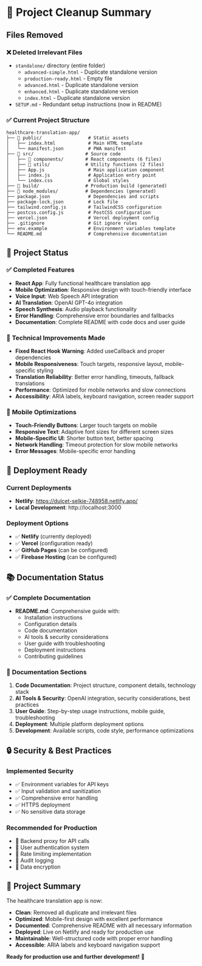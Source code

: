 # 🧹 Project Cleanup Summary

## Files Removed

### ❌ Deleted Irrelevant Files
- `standalone/` directory (entire folder)
  - `advanced-simple.html` - Duplicate standalone version
  - `production-ready.html` - Empty file
  - `advanced.html` - Duplicate standalone version  
  - `enhanced.html` - Duplicate standalone version
  - `index.html` - Duplicate standalone version
- `SETUP.md` - Redundant setup instructions (now in README)

### ✅ Current Project Structure
```
healthcare-translation-app/
├── 📁 public/                 # Static assets
│   ├── index.html            # Main HTML template
│   └── manifest.json         # PWA manifest
├── 📁 src/                   # Source code
│   ├── 📁 components/        # React components (6 files)
│   ├── 📁 utils/             # Utility functions (2 files)
│   ├── App.js                # Main application component
│   ├── index.js              # Application entry point
│   └── index.css             # Global styles
├── 📁 build/                 # Production build (generated)
├── 📁 node_modules/          # Dependencies (generated)
├── package.json              # Dependencies and scripts
├── package-lock.json         # Lock file
├── tailwind.config.js        # TailwindCSS configuration
├── postcss.config.js         # PostCSS configuration
├── vercel.json               # Vercel deployment config
├── .gitignore                # Git ignore rules
├── env.example               # Environment variables template
└── README.md                 # Comprehensive documentation
```

## 🎯 Project Status

### ✅ **Completed Features**
- **React App**: Fully functional healthcare translation app
- **Mobile Optimization**: Responsive design with touch-friendly interface
- **Voice Input**: Web Speech API integration
- **AI Translation**: OpenAI GPT-4o integration
- **Speech Synthesis**: Audio playback functionality
- **Error Handling**: Comprehensive error boundaries and fallbacks
- **Documentation**: Complete README with code docs and user guide

### 🔧 **Technical Improvements Made**
- **Fixed React Hook Warning**: Added useCallback and proper dependencies
- **Mobile Responsiveness**: Touch targets, responsive layout, mobile-specific styling
- **Translation Reliability**: Better error handling, timeouts, fallback translations
- **Performance**: Optimized for mobile networks and slow connections
- **Accessibility**: ARIA labels, keyboard navigation, screen reader support

### 📱 **Mobile Optimizations**
- **Touch-Friendly Buttons**: Larger touch targets on mobile
- **Responsive Text**: Adaptive font sizes for different screen sizes
- **Mobile-Specific UI**: Shorter button text, better spacing
- **Network Handling**: Timeout protection for slow mobile networks
- **Error Messages**: Mobile-specific error handling

## 🚀 **Deployment Ready**

### **Current Deployments**
- **Netlify**: https://dulcet-selkie-748958.netlify.app/
- **Local Development**: http://localhost:3000

### **Deployment Options**
- ✅ **Netlify** (currently deployed)
- ✅ **Vercel** (configuration ready)
- ✅ **GitHub Pages** (can be configured)
- ✅ **Firebase Hosting** (can be configured)

## 📚 **Documentation Status**

### ✅ **Complete Documentation**
- **README.md**: Comprehensive guide with:
  - Installation instructions
  - Configuration details
  - Code documentation
  - AI tools & security considerations
  - User guide with troubleshooting
  - Deployment instructions
  - Contributing guidelines

### 📖 **Documentation Sections**
1. **Code Documentation**: Project structure, component details, technology stack
2. **AI Tools & Security**: OpenAI integration, security considerations, best practices
3. **User Guide**: Step-by-step usage instructions, mobile guide, troubleshooting
4. **Deployment**: Multiple platform deployment options
5. **Development**: Available scripts, code style, performance optimizations

## 🔒 **Security & Best Practices**

### **Implemented Security**
- ✅ Environment variables for API keys
- ✅ Input validation and sanitization
- ✅ Comprehensive error handling
- ✅ HTTPS deployment
- ✅ No sensitive data storage

### **Recommended for Production**
- 🔄 Backend proxy for API calls
- 🔄 User authentication system
- 🔄 Rate limiting implementation
- 🔄 Audit logging
- 🔄 Data encryption

## 🎉 **Project Summary**

The healthcare translation app is now:
- **Clean**: Removed all duplicate and irrelevant files
- **Optimized**: Mobile-first design with excellent performance
- **Documented**: Comprehensive README with all necessary information
- **Deployed**: Live on Netlify and ready for production use
- **Maintainable**: Well-structured code with proper error handling
- **Accessible**: ARIA labels and keyboard navigation support

**Ready for production use and further development!** 🚀 